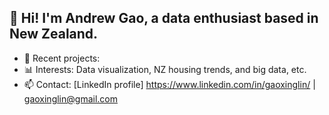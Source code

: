 ## 👋 Hi! I'm Andrew Gao, a data enthusiast based in New Zealand.
 - 🚀 Recent projects:    
- 📊 Interests: Data visualization, NZ housing trends, and big data, etc.
- 📫 Contact: [LinkedIn profile] https://www.linkedin.com/in/gaoxinglin/ | gaoxinglin@gmail.com  
